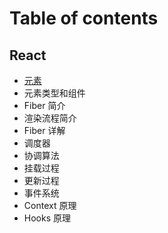 # Table of contents

## React

- [元素](React/元素.md)
- 元素类型和组件
- Fiber 简介
- 渲染流程简介
- Fiber 详解
- 调度器
- 协调算法
- 挂载过程
- 更新过程
- 事件系统
- Context 原理
- Hooks 原理
